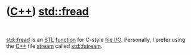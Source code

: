 
 

 

 

 

 

([C++](Cpp.md)) [std::fread](CppFread.md)
===========================================

 

[std::fread](CppFread.md) is an [STL](CppStl.md)
[function](CppFunction.md) for C-style [file I/O](CppFileIo.md).
Personally, I prefer using the [C++](Cpp.md) file
[stream](CppStream.md) called [std::fstream](CppFstream.md).

 

 

 

 

 

 

